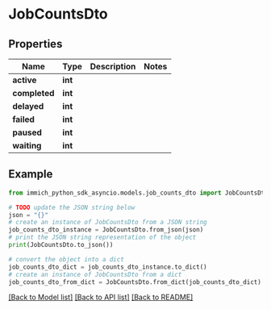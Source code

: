 # JobCountsDto


## Properties

Name | Type | Description | Notes
------------ | ------------- | ------------- | -------------
**active** | **int** |  | 
**completed** | **int** |  | 
**delayed** | **int** |  | 
**failed** | **int** |  | 
**paused** | **int** |  | 
**waiting** | **int** |  | 

## Example

```python
from immich_python_sdk_asyncio.models.job_counts_dto import JobCountsDto

# TODO update the JSON string below
json = "{}"
# create an instance of JobCountsDto from a JSON string
job_counts_dto_instance = JobCountsDto.from_json(json)
# print the JSON string representation of the object
print(JobCountsDto.to_json())

# convert the object into a dict
job_counts_dto_dict = job_counts_dto_instance.to_dict()
# create an instance of JobCountsDto from a dict
job_counts_dto_from_dict = JobCountsDto.from_dict(job_counts_dto_dict)
```
[[Back to Model list]](../README.md#documentation-for-models) [[Back to API list]](../README.md#documentation-for-api-endpoints) [[Back to README]](../README.md)


